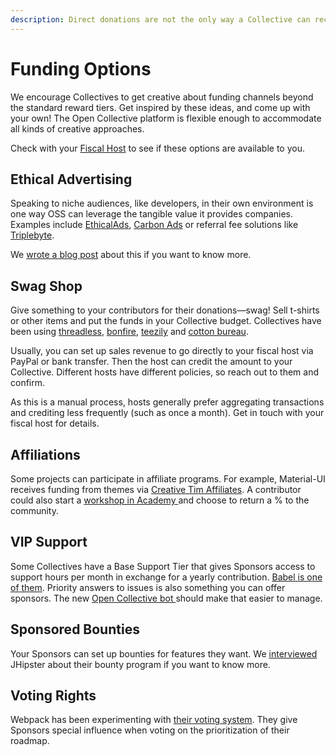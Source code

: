```yaml
---
description: Direct donations are not the only way a Collective can receive revenue
---
```


# Funding Options

We encourage Collectives to get creative about funding channels beyond the standard reward tiers. Get inspired by these ideas, and come up with your own! The Open Collective platform is flexible enough to accommodate all kinds of creative approaches.

Check with your [Fiscal Host](../fiscal-hosts/fiscal-hosts.md) to see if these options are available to you.

## Ethical Advertising

Speaking to niche audiences, like developers, in their own environment is one way OSS can leverage the tangible value it provides companies. Examples include [EthicalAds](https://www.ethicalads.io/), [Carbon Ads](https://www.carbonads.net/) or referral fee solutions like [Triplebyte](https://triplebyte.com/).

We [wrote a blog post](https://medium.com/open-collective/using-ads-to-sustain-open-source-d048b75d4979) about this if you want to know more.

## Swag Shop

Give something to your contributors for their donations—swag! Sell t-shirts or other items and put the funds in your Collective budget. Collectives have been using [threadless](https://webpack.threadless.com/mens/t-shirt/regular), [bonfire](https://www.bonfire.com), [teezily](https://www.teezily.com/stores/voltshop) and [cotton bureau](https://cottonbureau.com/products/parcel-t-shirt#/1402774/tee-men-standard-tee-vintage-navy-tri-blend-s).

Usually, you can set up sales revenue to go directly to your fiscal host via PayPal or bank transfer. Then the host can credit the amount to your Collective. Different hosts have different policies, so reach out to them and confirm.

As this is a manual process, hosts generally prefer aggregating transactions and crediting less frequently \(such as once a month\). Get in touch with your fiscal host for details.

## Affiliations

Some projects can participate in affiliate programs. For example, Material-UI receives funding from themes via [Creative Tim Affiliates](https://www.creative-tim.com/affiliates/new). A contributor could also start a [workshop in Academy ](https://webpack.academy/)and choose to return a % to the community.

## VIP Support

Some Collectives have a Base Support Tier that gives Sponsors access to support hours per month in exchange for a yearly contribution. [Babel is one of them](https://opencollective.com/babel). Priority answers to issues is also something you can offer sponsors. The new [Open Collective bot ](https://github.com/opencollective/opencollective-bot/)should make that easier to manage.

## Sponsored Bounties

Your Sponsors can set up bounties for features they want. We [interviewed](https://medium.com/open-collective/jhipsters-bounty-system-and-how-it-saved-the-project-cc118888f642) JHipster about their bounty program if you want to know more.

## Voting Rights

Webpack has been experimenting with [their voting system](https://webpack.js.org/vote). They give Sponsors special influence when voting on the prioritization of their roadmap.

